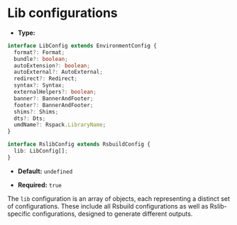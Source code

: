 # Lib configurations

* **Type:**

```ts
interface LibConfig extends EnvironmentConfig {
  format?: Format;
  bundle?: boolean;
  autoExtension?: boolean;
  autoExternal?: AutoExternal;
  redirect?: Redirect;
  syntax?: Syntax;
  externalHelpers?: boolean;
  banner?: BannerAndFooter;
  footer?: BannerAndFooter;
  shims?: Shims;
  dts?: Dts;
  umdName?: Rspack.LibraryName;
}

interface RslibConfig extends RsbuildConfig {
  lib: LibConfig[];
}
```

* **Default:** `undefined`

* **Required:** `true`

The `lib` configuration is an array of objects, each representing a distinct set of configurations. These include all Rsbuild configurations as well as Rslib-specific configurations, designed to generate different outputs.
